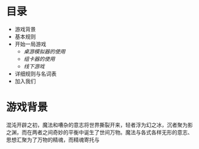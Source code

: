 # 目录

* 游戏背景
* 基本规则
* 开始一局游戏
  * _桌游模拟器的使用_
  * _组卡器的使用_
  * _线下游戏_
* 详细规则与名词表
* 加入我们


# 游戏背景

混沌开辟之初，魔法和嘈杂的意志将世界撕裂开来，轻者浮为幻之冰，沉者聚为影之渊，而在两者之间奇妙的平衡中诞生了世间万物。魔法与各式各样无形的意志、思想汇聚为了万物的精魂，而精魂寄托与